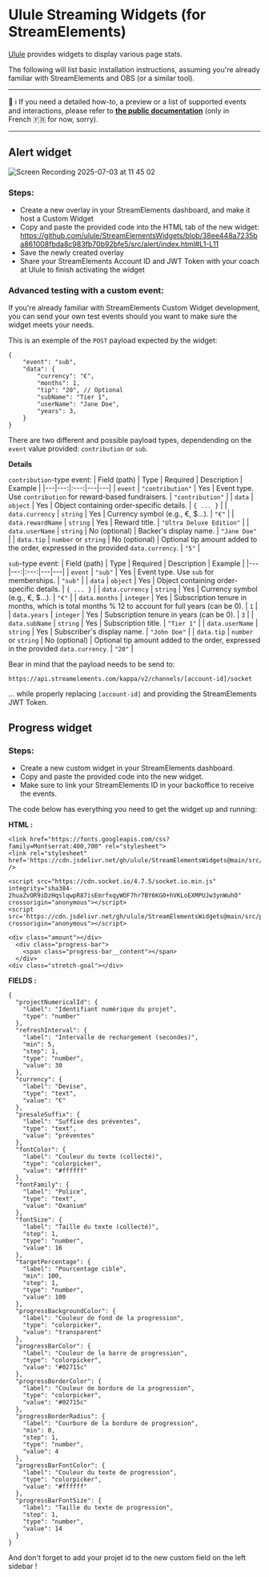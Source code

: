 # Ulule Streaming Widgets (for StreamElements)

[Ulule](https://www.ulule.com/) provides widgets to display various page stats.

The following will list basic installation instructions, assuming you're already familiar with StreamElements and OBS (or a similar tool).

----

📖 ℹ️ If you need a detailed how-to, a preview or a list of supported events and interactions, please refer to **[the public documentation](https://ulule.notion.site/ulule-stream-widgets)** (only in French 🇫🇷 for now, sorry).

----
## Alert widget

![Screen Recording 2025-07-03 at 11 45 02](https://github.com/user-attachments/assets/8a6cee26-a608-4857-b155-24c198c02437)

### Steps:

- Create a new overlay in your StreamElements dashboard, and make it host a Custom Widget
- Copy and paste the provided code into the HTML tab of the new widget:
https://github.com/ulule/StreamElementsWidgets/blob/38ee448a7235ba861008fbda8c983fb70b92bfe5/src/alert/index.html#L1-L11
- Save the newly created overlay
- Share your StreamElements Account ID and JWT Token with your coach at Ulule to finish activating the widget

### Advanced testing with a custom event:

If you're already familiar with StreamElements Custom Widget development, you can send your own test events should you want to make sure the widget meets your needs.

This is an exemple of the `POST` payload expected by the widget:
```jsonc
{
    "event": "sub",
    "data": {
        "currency": "€",
        "months": 1,
        "tip": "20", // Optional
        "subName": "Tier 1",
        "userName": "Jane Doe",
        "years": 3,
    }
}
```

There are two different and possible payload types, dependending on the `event` value provided: `contribution` or `sub`.

**Details**

`contribution`-type event:
| Field (path) | Type | Required | Description | Example |
|---|---:|:---:|---|---|
| `event` | `"contribution"` | Yes | Event type. Use `contribution` for reward-based fundraisers. | `"contribution"` |
| `data` | `object` | Yes | Object containing order-specific details. | `{ ... }` |
| `data.currency` | `string` | Yes | Currency symbol (e.g., €, $…). | `"€"` |
| `data.rewardName` | `string` | Yes | Reward title. | `"Ultra Deluxe Edition"` |
| `data.userName` | `string` | No (optional) | Backer's display name. | `"Jane Doe"`     |
| `data.tip` | `number` or `string` | No (optional) | Optional tip amount added to the order, expressed in the provided `data.currency`. | `"5"` |

`sub`-type event:
| Field (path) | Type | Required | Description | Example |
|---|---:|:---:|---|---|
| `event` | `"sub"` | Yes | Event type. Use `sub` for memberships. | `"sub"` |
| `data` | `object` | Yes | Object containing order-specific details. | `{ ... }` |
| `data.currency` | `string` | Yes | Currency symbol (e.g., €, $…). | `"€"` |
| `data.months` | `integer` | Yes | Subscription tenure in months, which is total months % 12 to account for full years (can be 0). | `1` |
| `data.years` | `integer` | Yes | Subscription tenure in years (can be 0). | `3` |
| `data.subName` | `string` | Yes | Subscription title. | `"Tier 1"` |
| `data.userName` | `string` | Yes | Subscriber's display name. | `"John Doe"` |
| `data.tip` | `number` or `string` | No (optional) | Optional tip amount added to the order, expressed in the provided `data.currency`. | `"20"` |

Bear in mind that the payload needs to be send to:

```
https://api.streamelements.com/kappa/v2/channels/[account-id]/socket
```

… while properly replacing `[account-id]` and providing the StreamElements JWT Token.

## Progress widget

### Steps:

- Create a new custom widget in your StreamElements dashboard.
- Copy and paste the provided code into the new widget.
- Make sure to link your StreamElements ID in your backoffice to receive the events.

The code below has everything you need to get the widget up and running:

**HTML :**

```
<link href="https://fonts.googleapis.com/css?family=Montserrat:400,700" rel="stylesheet">
<link rel="stylesheet" href='https://cdn.jsdelivr.net/gh/ulule/StreamElementsWidgets@main/src/progress/index.css' />

<script src="https://cdn.socket.io/4.7.5/socket.io.min.js" integrity="sha384-2huaZvOR9iDzHqslqwpR87isEmrfxqyWOF7hr7BY6KG0+hVKLoEXMPUJw3ynWuhO" crossorigin="anonymous"></script>
<script src='https://cdn.jsdelivr.net/gh/ulule/StreamElementsWidgets@main/src/progress/index.js' crossorigin="anonymous"></script>

<div class="amount"></div>
  <div class="progress-bar">
    <span class="progress-bar__content"></span>
  </div>
<div class="stretch-goal"></div>
```

**FIELDS :**

```
{
  "projectNumericalId": {
    "label": "Identifiant numérique du projet",
    "type": "number"
  },
  "refreshInterval": {
    "label": "Intervalle de rechargement (secondes)",
    "min": 5,
    "step": 1,
    "type": "number",
    "value": 30
  },
  "currency": {
    "label": "Devise",
    "type": "text",
    "value": "€"
  },
  "presaleSuffix": {
    "label": "Suffixe des préventes",
    "type": "text",
    "value": "préventes"
  },
  "fontColor": {
    "label": "Couleur du texte (collecté)",
    "type": "colorpicker",
    "value": "#ffffff"
  },
  "fontFamily": {
    "label": "Police",
    "type": "text",
    "value": "Oxanium"
  },
  "fontSize": {
    "label": "Taille du texte (collecté)",
    "step": 1,
    "type": "number",
    "value": 16
  },
  "targetPercentage": {
    "label": "Pourcentage cible",
    "min": 100,
    "step": 1,
    "type": "number",
    "value": 100
  },
  "progressBackgroundColor": {
    "label": "Couleur de fond de la progression",
    "type": "colorpicker",
    "value": "transparent"
  },
  "progressBarColor": {
    "label": "Couleur de la barre de progression",
    "type": "colorpicker",
    "value": "#02715c"
  },
  "progressBorderColor": {
    "label": "Couleur de bordure de la progression",
    "type": "colorpicker",
    "value": "#02715c"
  },
  "progressBorderRadius": {
    "label": "Courbure de la bordure de progression",
    "min": 0,
    "step": 1,
    "type": "number",
    "value": 4
  },
  "progressBarFontColor": {
    "label": "Couleur du texte de progression",
    "type": "colorpicker",
    "value": "#ffffff"
  },
  "progressBarFontSize": {
    "label": "Taille du texte de progression",
    "step": 1,
    "type": "number",
    "value": 14
  }
}
```

And don't forget to add your projet id to the new custom field on the left sidebar !
